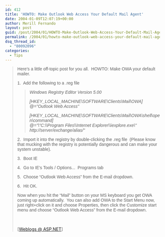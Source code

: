 ```yaml
---
id: 412
title: 'HOWTO: Make Outlook Web Access Your Default Mail Agent'
date: 2004-01-09T12:07:19+00:00
author: Merill Fernando
layout: post
guid: /post/2004/01/HOWTO-Make-Outlook-Web-Access-Your-Default-Mail-Agent.aspx
permalink: /2004/01/howto-make-outlook-web-access-your-default-mail-agent/
dsq_thread_id:
  - "80092096"
categories:
  - Tips
---
```

<body xmlns="http://www.w3.org/1999/xhtml">
    <div class="Section1">
        <blockquote style='margin-top:5.0pt;margin-bottom:5.0pt'> 
        <p>
            <span style=';font-family:Arial'>Here's a little off-topic post for you all.&#160;
            HOWTO: Make OWA your default mailer.</span>
        </p>
        <p>
            <span style=';font-family:Arial'>1.&#160; Add the following&#160;to&#160;a .reg file</span>
        </p>
        <blockquote style='margin-top:5.0pt;margin-right:0in;margin-bottom:5.0pt'> 
        <p>
            <em><i><span style=';font-family: Arial'>Windows Registry Editor Version 5.00</span></i></em>
        </p>
        <p>
            <em><i><span style=';font-family: Arial'>[HKEY_LOCAL_MACHINE\SOFTWARE\Clients\Mail\OWA]</span></i></em><i><span style=';font-family:Arial;font-style: italic'>
            <br />
            <em><i><span style='font-family:Arial'>@="Outlook Web Access"</span></i></em></span></i>
        </p>
        <p>
            <em><i><span style=';font-family: Arial'>[HKEY_LOCAL_MACHINE\SOFTWARE\Clients\Mail\OWA\shell\open\command]</span></i></em><i><span style=';font-family:Arial;font-style: italic'>
            <br />
            <em><i><span style='font-family:Arial'>@="\"C:\\Program Files\\Internet Explorer\\iexplore.exe\"
            http://server/exchange/alias/"</span></i></em></span></i>
        </p>
        </blockquote> 
        <p>
            <span style=';font-family:Arial'>2.&#160; Import it into the registry by double-clicking
            the .reg file&#160; (Please know that mucking with the registry is potentially dangerous
            and can make your system unstable).</span>
        </p>
        <p>
            <span style=';font-family:Arial'>3.&#160; Boot IE</span>
        </p>
        <p>
            <span style=';font-family:Arial'>4.&#160; Go to IE's Tools / Options...&#160; Programs
            tab</span>
        </p>
        <p>
            <span style=';font-family:Arial'>5.&#160; Choose &ldquo;Outlook Web Access&rdquo;
            from the E-mail dropdown.</span>
        </p>
        <p>
            <span style=';font-family:Arial'>6.&#160; Hit OK.</span>
        </p>
        <p>
            <span style=';font-family:Arial'>Now when you hit the &ldquo;Mail&rdquo; button on
            your MS keyboard you get OWA coming up automatically.&#160; You can also add OWA to
            the Start Menu now, just right+click on it and choose Properties, then click the Customize
            start menu and choose &ldquo;Outlook Web Access&rdquo;&#160;from the E-mail dropdown.</span>
        </p>
        <p>
            &#160;
        </p>
        <p class="MsoNormal">
            <img width="1" height="1" id="_x0000_i1025" src="http://weblogs.asp.net/tmeston/aggbug/48837.aspx" />
            <br />
            [<a href="http://weblogs.asp.net/tmeston/archive/2004/01/08/48837.aspx">Weblogs @
            ASP.NET</a>]
        </p>
        </blockquote>
    </div>
</body>